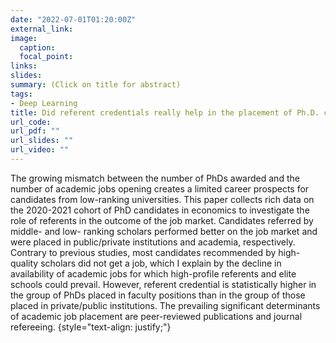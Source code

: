 ```yaml
---
date: "2022-07-01T01:20:00Z"
external_link: 
image:
  caption: 
  focal_point: 
links:
slides: 
summary: (Click on title for abstract)
tags:
- Deep Learning
title: Did referent credentials really help in the placement of Ph.D. candidates on the job market? Evidence with Covid-19?
url_code: 
url_pdf: ""
url_slides: ""
url_video: ""
---
```


The growing mismatch between the number of PhDs awarded and the number of academic jobs opening creates a limited career prospects for candidates from low-ranking universities. This paper collects rich data on the 2020-2021 cohort of PhD candidates in economics to investigate the role of referents in the outcome of the job market. Candidates referred by middle- and low- ranking scholars performed better on the job market and were placed in public/private institutions and academia, respectively. Contrary to previous studies, most candidates recommended by high-quality scholars did not get a job, which I explain by the decline in availability of academic jobs for which high-profile referents and elite schools could prevail. However, referent credential is statistically higher in the group of PhDs placed in faculty positions than in the group of those placed in private/public institutions. The prevailing significant determinants of academic job placement are peer-reviewed publications and journal refereeing.
{style="text-align: justify;"}

